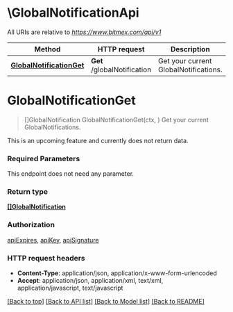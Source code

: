 # \GlobalNotificationApi

All URIs are relative to *https://www.bitmex.com/api/v1*

Method | HTTP request | Description
------------- | ------------- | -------------
[**GlobalNotificationGet**](GlobalNotificationApi.md#GlobalNotificationGet) | **Get** /globalNotification | Get your current GlobalNotifications.


# **GlobalNotificationGet**
> []GlobalNotification GlobalNotificationGet(ctx, )
Get your current GlobalNotifications.

This is an upcoming feature and currently does not return data.

### Required Parameters
This endpoint does not need any parameter.

### Return type

[**[]GlobalNotification**](GlobalNotification.md)

### Authorization

[apiExpires](../README.md#apiExpires), [apiKey](../README.md#apiKey), [apiSignature](../README.md#apiSignature)

### HTTP request headers

 - **Content-Type**: application/json, application/x-www-form-urlencoded
 - **Accept**: application/json, application/xml, text/xml, application/javascript, text/javascript

[[Back to top]](#) [[Back to API list]](../README.md#documentation-for-api-endpoints) [[Back to Model list]](../README.md#documentation-for-models) [[Back to README]](../README.md)

